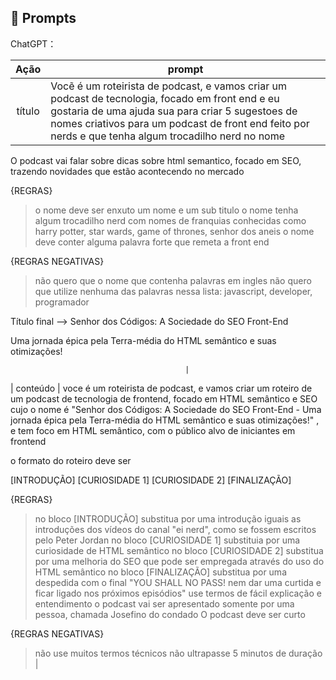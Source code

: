 ## 🧠 Prompts

ChatGPT：

|  Ação  | prompt                                                                                                                                                                                                                                                       |
| :----: | ------------------------------------------------------------------------------------------------------------------------------------------------------------------------------------------------------------------------------------------------------------ |
| título | Vocẽ é um roteirista de podcast, e vamos criar um podcast de tecnologia, focado em front end e eu gostaria de uma ajuda sua para criar 5 sugestoes de nomes criativos para um podcast de front end feito por nerds e que tenha algum trocadilho nerd no nome |

O podcast vai falar sobre dicas sobre html semantico, focado em SEO, trazendo novidades que estão acontecendo no mercado

{REGRAS}

> o nome deve ser enxuto
> um nome e um sub titulo
> o nome tenha algum trocadilho nerd com nomes de franquias conhecidas como harry potter, star wards, game of thrones, senhor dos aneis
> o nome deve conter alguma palavra forte que remeta a front end

{REGRAS NEGATIVAS}

> não quero que o nome que contenha palavras em ingles
> não quero que utilize nenhuma das palavras nessa lista: javascript, developer, programador

Título final --> Senhor dos Códigos: A Sociedade do SEO Front-End

Uma jornada épica pela Terra-média do HTML semântico e suas otimizações!

                                           |

| conteúdo | voce é um roteirista de podcast, e vamos criar um roteiro de um podcast de tecnologia de frontend, focado em HTML semântico e SEO cujo o nome é "Senhor dos Códigos: A Sociedade do SEO Front-End - Uma jornada épica pela Terra-média do HTML semântico e suas otimizações!" , e tem foco em HTML semântico, com o público alvo de iniciantes em frontend

o formato do roteiro deve ser

[INTRODUÇÃO]
[CURIOSIDADE 1]
[CURIOSIDADE 2]
[FINALIZAÇÃO]

{REGRAS}

> no bloco [INTRODUÇÃO] substitua por uma introdução iguais as introduções dos vídeos do canal "ei nerd", como se fossem escritos pelo Peter Jordan
> no bloco [CURIOSIDADE 1] substituia por uma curiosidade de HTML semântico
> no bloco [CURIOSIDADE 2] substitua por uma melhoria do SEO que pode ser empregada através do uso do HTML semântico
> no bloco [FINALIZAÇÃO] substitua por uma despedida com o final "YOU SHALL NO PASS! nem dar uma curtida e ficar ligado nos próximos episódios"
> use termos de fácil explicação e entendimento
> o podcast vai ser apresentado somente por uma pessoa, chamada Josefino do condado
> O podcast deve ser curto

{REGRAS NEGATIVAS}

> não use muitos termos técnicos
> não ultrapasse 5 minutos de duração |
